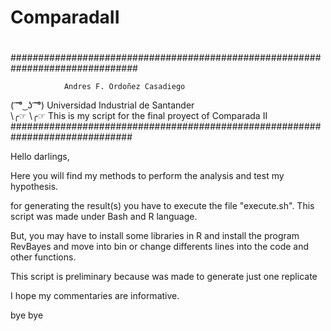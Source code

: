 # ComparadaII
#
#
#
###############################################################################

                Andres F. Ordoñez Casadiego                               
( ͡ ͡° ͜ ʖ ͡ ͡°)     Universidad Industrial de Santander                        
\╭☞ \╭☞         This is my script for the final proyect of Comparada II    
##############################################################################


Hello darlings,

Here you will find my methods to perform the analysis and test my hypothesis.

for generating the result(s) you have to execute the file "execute.sh". This script was made under Bash and R language.

But, you may have to install some libraries in R and install the program RevBayes and move into bin or change differents lines into the code and other functions.

This script is preliminary because was made to generate just one replicate

I hope my commentaries are informative.

bye bye
